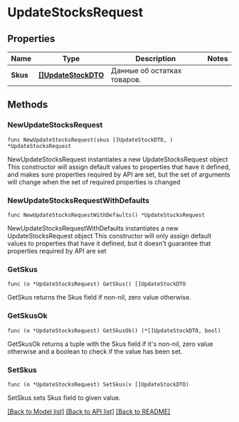 # UpdateStocksRequest

## Properties

Name | Type | Description | Notes
------------ | ------------- | ------------- | -------------
**Skus** | [**[]UpdateStockDTO**](UpdateStockDTO.md) | Данные об остатках товаров.  | 

## Methods

### NewUpdateStocksRequest

`func NewUpdateStocksRequest(skus []UpdateStockDTO, ) *UpdateStocksRequest`

NewUpdateStocksRequest instantiates a new UpdateStocksRequest object
This constructor will assign default values to properties that have it defined,
and makes sure properties required by API are set, but the set of arguments
will change when the set of required properties is changed

### NewUpdateStocksRequestWithDefaults

`func NewUpdateStocksRequestWithDefaults() *UpdateStocksRequest`

NewUpdateStocksRequestWithDefaults instantiates a new UpdateStocksRequest object
This constructor will only assign default values to properties that have it defined,
but it doesn't guarantee that properties required by API are set

### GetSkus

`func (o *UpdateStocksRequest) GetSkus() []UpdateStockDTO`

GetSkus returns the Skus field if non-nil, zero value otherwise.

### GetSkusOk

`func (o *UpdateStocksRequest) GetSkusOk() (*[]UpdateStockDTO, bool)`

GetSkusOk returns a tuple with the Skus field if it's non-nil, zero value otherwise
and a boolean to check if the value has been set.

### SetSkus

`func (o *UpdateStocksRequest) SetSkus(v []UpdateStockDTO)`

SetSkus sets Skus field to given value.



[[Back to Model list]](../README.md#documentation-for-models) [[Back to API list]](../README.md#documentation-for-api-endpoints) [[Back to README]](../README.md)


